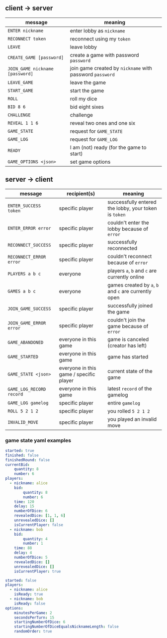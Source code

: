 ## client -> server

 | message | meaning |
 | --- | --- |
 | `ENTER nickname` | enter lobby as `nickname` |
 | `RECONNECT token` | reconnect using my `token` |
 | `LEAVE` | leave lobby |
 | `CREATE_GAME [password]` | create a game with password `password` |
 | `JOIN_GAME nickname [password]` | join game created by `nickname` with password `password` |
 | `LEAVE_GAME` | leave the game |
 | `START_GAME` | start the game |
 | `ROLL` | roll my dice |
 | `BID 8 6` | bid eight sixes |
 | `CHALLENGE` | challenge |
 | `REVEAL 1 1 6` | reveal two ones and one six |
 | `GAME_STATE` | request for `GAME_STATE` |
 | `GAME_LOG` | request for `GAME_LOG` |
 | `READY` | I am (not) ready (for the game to start) |
 | `GAME_OPTIONS <json>` | set game options |

## server -> client

| message | recipient(s) | meaning |
| --- | --- | --- |
| `ENTER_SUCCESS token` | specific player | successfully entered the lobby, your token is `token` |
| `ENTER_ERROR error` | specific player | couldn't enter the lobby because of `error` |
| `RECONNECT_SUCCESS` | specific player | successfully reconnected |
| `RECONNECT_ERROR error` | specific player | couldn't reconnect because of `error` |
| `PLAYERS a b c` | everyone | players `a`, `b` and `c` are currently online |
| `GAMES a b c` | everyone | games created by `a`, `b` and `c` are currently open |
| `JOIN_GAME_SUCCESS` | specific player | successfully joined the game |
| `JOIN_GAME_ERROR error` | specific player | couldn't join the game because of `error` |
| `GAME_ABANDONED` | everyone in this game | game is canceled (creator has left) |
| `GAME_STARTED` | everyone in this game | game has started |
| `GAME_STATE <json>` | everyone in this game / specific player | current state of the game |
| `GAME_LOG_RECORD record` | everyone in this game | latest `record` of the gamelog |
| `GAME_LOG gamelog` | specific player | entire `gamelog` |
| `ROLL 5 2 1 2` | specific player | you rolled `5 2 1 2` |
| `INVALID_MOVE` | specific player | you played an invalid move |

### game state yaml examples

```yaml
started: true
finished: false
finishedRound: false
currentBid:
    quantity: 8
    number: 6
players:
  - nickname: alice
    bid:
        quantity: 8
        number: 6
    time: 120
    delay: 15
    numberOfDice: 6
    revealedDice: [1, 1, 6]
    unrevealedDice: []
    isCurrentPlayer: false
  - nickname: bob
    bid:
        quantity: 4
        number: 1
    time: 88
    delay: 4
    numberOfDice: 5
    revealedDice: []
    unrevealedDice: []
    isCurrentPlayer: true
```

```yaml
started: false
players:
  - nickname: alice
    isReady: true
  - nickname: bob
    isReady: false
options:
    minutesPerGame: 2
    secondsPerTurn: 15
    startingNumberOfDice: 6
    startingNumberOfDiceEqualsNicknameLength: false
    randomOrder: true
```
